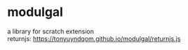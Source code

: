# modulgal
a library for scratch extension  
returnjs: https://tonyuyndqom.github.io/modulgal/returnjs.js
